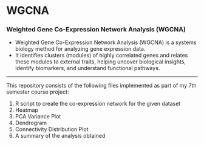 # WGCNA

### Weighted Gene Co-Expression Network Analysis (WGCNA)

- Weighted Gene Co-Expression Network Analysis (WGCNA) is a systems biology method for analyzing gene expression data. 
- It identifies clusters (modules) of highly correlated genes and relates these modules to external traits, helping uncover biological insights, identify biomarkers, and understand functional pathways.

---


This repository consists of the following files implemented as part of my 7th semester course project:
1) R script to create the co-expression network for the given dataset
2) Heatmap
3) PCA Variance Plot
4) Dendrogram
5) Connectivity Distribution Plot
6) A summary of the analysis obtained
